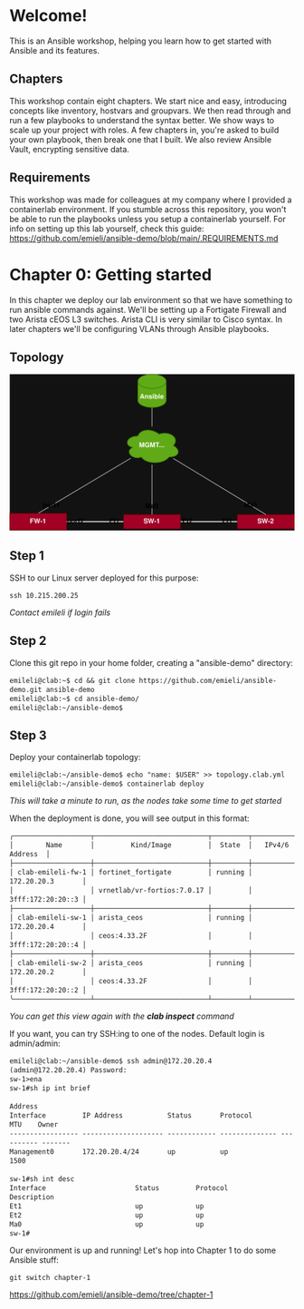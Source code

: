 # Welcome!
This is an Ansible workshop, helping you learn how to get started with Ansible and its features.

## Chapters
This workshop contain eight chapters. We start nice and easy, introducing concepts like inventory, hostvars and groupvars. We then read through and run a few playbooks to understand the syntax better. We show ways to scale up your project with roles. A few chapters in, you're asked to build your own playbook, then break one that I built. We also review Ansible Vault, encrypting sensitive data.

## Requirements
This workshop was made for colleagues at my company where I provided a containerlab environment. If you stumble across this repository, you won't be able to run the playbooks unless you setup a containerlab yourself. For info on setting up this lab yourself, check this guide: https://github.com/emieli/ansible-demo/blob/main/.REQUIREMENTS.md

# Chapter 0: Getting started
In this chapter we deploy our lab environment so that we have something to run ansible commands against. We'll be setting up a Fortigate Firewall and two Arista cEOS L3 switches. Arista CLI is very similar to Cisco syntax. In later chapters we'll be configuring VLANs through Ansible playbooks. 

## Topology
![topology](ansible-demo.svg)

## Step 1
SSH to our Linux server deployed for this purpose:
```
ssh 10.215.200.25
```
*Contact emileli if login fails*

## Step 2
Clone this git repo in your home folder, creating a "ansible-demo" directory:
```
emileli@clab:~$ cd && git clone https://github.com/emieli/ansible-demo.git ansible-demo
emileli@clab:~$ cd ansible-demo/
emileli@clab:~/ansible-demo$ 
```

## Step 3
Deploy your containerlab topology:
```
emileli@clab:~/ansible-demo$ echo "name: $USER" >> topology.clab.yml
emileli@clab:~/ansible-demo$ containerlab deploy
```
*This will take a minute to run, as the nodes take some time to get started*

When the deployment is done, you will see output in this format:
```
╭───────────────────┬────────────────────────────┬─────────┬───────────────────╮
│        Name       │         Kind/Image         │  State  │   IPv4/6 Address  │
├───────────────────┼────────────────────────────┼─────────┼───────────────────┤
│ clab-emileli-fw-1 │ fortinet_fortigate         │ running │ 172.20.20.3       │
│                   │ vrnetlab/vr-fortios:7.0.17 │         │ 3fff:172:20:20::3 │
├───────────────────┼────────────────────────────┼─────────┼───────────────────┤
│ clab-emileli-sw-1 │ arista_ceos                │ running │ 172.20.20.4       │
│                   │ ceos:4.33.2F               │         │ 3fff:172:20:20::4 │
├───────────────────┼────────────────────────────┼─────────┼───────────────────┤
│ clab-emileli-sw-2 │ arista_ceos                │ running │ 172.20.20.2       │
│                   │ ceos:4.33.2F               │         │ 3fff:172:20:20::2 │
╰───────────────────┴────────────────────────────┴─────────┴───────────────────╯
```
*You can get this view again with the **clab inspect** command*

If you want, you can try SSH:ing to one of the nodes. Default login is admin/admin:
```
emileli@clab:~/ansible-demo$ ssh admin@172.20.20.4
(admin@172.20.20.4) Password:
sw-1>ena
sw-1#sh ip int brief
                                                                              Address
Interface         IP Address           Status       Protocol           MTU    Owner
----------------- -------------------- ------------ -------------- ---------- -------
Management0       172.20.20.4/24       up           up                1500

sw-1#sh int desc
Interface                      Status         Protocol           Description
Et1                            up             up
Et2                            up             up
Ma0                            up             up
sw-1#
```

Our environment is up and running! Let's hop into Chapter 1 to do some Ansible stuff:
```
git switch chapter-1
```
https://github.com/emieli/ansible-demo/tree/chapter-1
